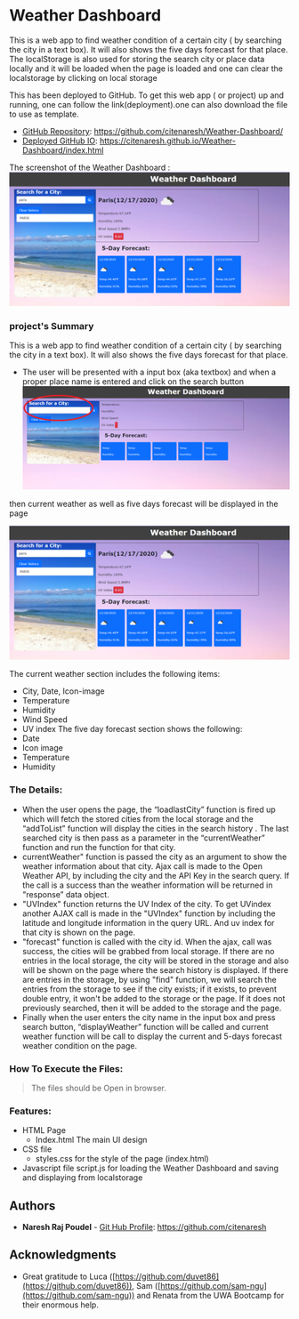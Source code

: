 # Weather Dashboard
This is a web app to find weather condition of a certain city ( by searching the city in a text box). It will also shows the five days forecast for that place.
The localStorage is also used for storing the search city or place data locally and it will be loaded when the page is loaded and one can clear the localstorage by clicking on local storage

This has been deployed to GitHub. To get this web app ( or project) up and running, one can follow the link(deployment).one can also download the file to use as template.
 
* [GitHub Repository](https://github.com/citenaresh/Weather-Dashboard/): https://github.com/citenaresh/Weather-Dashboard/
* [Deployed GitHub IO](https://citenaresh.github.io/Weather-Dashboard/index.html): https://citenaresh.github.io/Weather-Dashboard/index.html

The screenshot of the Weather Dashboard :
![weather Dashboard](assets/image/dashboard.png)


### project's Summary
This is a web app to find weather condition of a certain city ( by searching the city in a text box). It will also shows the five days forecast for that place.


* The user will be presented with a input box (aka textbox) and when a proper place name is entered and click on the search button
![search box](assets/image/searchbox.png)


then current weather as well as five days forecast will be displayed in the page

![dashboard](assets/image/dashboard.png)

The current weather section includes the following items:
* City, Date, Icon-image
* Temperature
* Humidity
* Wind Speed
* UV index
The five day forecast section shows the following:
* Date
* Icon image
* Temperature
* Humidity

### The Details: 

* When the user opens the page, the “loadlastCity” function is fired up which will fetch the stored cities from the local storage and  the “addToList” function will display the cities in the search history . The last searched city is then pass as a parameter in the “currentWeather” function and run the function for that city.
* currentWeather" function is passed the city as an argument to show the weather information about that city. Ajax call is made to the Open Weather API, by including the city and the API Key in the search query.  If the call is a success than the weather information will be returned in "response” data object. 
* "UVIndex" function returns the UV Index of the city. To get UVindex another AJAX call is made in the "UVIndex" function by including the latitude and longitude information in the query URL. And uv index for that city is shown on the page. 
* "forecast" function is called with the city id. When the ajax, call was success, the cities will be grabbed from local storage. If there are no entries in the local storage, the city will be stored in the storage and also will be shown on the page where the search history is displayed. If there are entries in the storage, by using "find" function, we will search the entries from the storage to see if the city exists; if it exists, to prevent double entry, it won't be added to the storage or the page. If it does not previously searched, then it will be added to the storage and the page.
* Finally when the user enters the city name  in the input box and press search button, “displayWeather” function will be called and current weather function will be call to display the current and 5-days forecast weather condition on the page.


### How To Execute the Files:
> The files should be Open in browser.

### Features: 
* HTML Page
    * Index.html 
        The main UI design
* CSS file
    * styles.css
         for the style of the page (index.html)
* Javascript file
         script.js for loading the Weather Dashboard and saving and displaying from localstorage


## Authors

* **Naresh Raj Poudel** - [Git Hub Profile](https://github.com/citenaresh): https://github.com/citenaresh

## Acknowledgments

* Great gratitude to Luca ([https://github.com/duvet86](https://github.com/duvet86)), Sam ([https://github.com/sam-ngu](https://github.com/sam-ngu)) and Renata from the UWA Bootcamp for their enormous help.